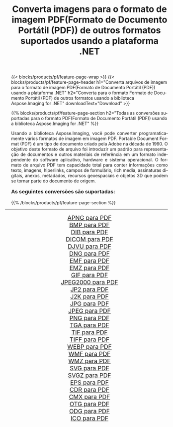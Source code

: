 ﻿---
title: Converta imagens para o formato de imagem PDF(Formato de Documento Portátil (PDF)) de outros formatos suportados usando a plataforma .NET 
weight: 3920
url: /pt/net/conversion/to/pdf/ 
lang: pt
langdirlevel: 2
locales: zh-hans,ja,it,ru,de,es,fr,nl,id,lt,pl,pt,vi,tr,ko,zh-hant,ar,hi,th,sv,cs,uk,he
description: Usando a biblioteca Aspose.Imaging para .NET, é fácil converter para PDF(Formato de Documento Portátil (PDF)) de outros formatos de imagem suportados
---

{{< blocks/products/pf/feature-page-wrap >}}
{{< blocks/products/pf/feature-page-header h1="Converta arquivos de imagem para o formato de imagem PDF(Formato de Documento Portátil (PDF)) usando a plataforma .NET" h2="Converta para o formato Formato de Documento Portátil (PDF) de outros formatos usando a biblioteca Aspose.Imaging for .NET" downloadText="Download" >}}


{{% blocks/products/pf/feature-page-section  h2="Todas as conversões suportadas para o formato PDF(Formato de Documento Portátil (PDF)) usando a biblioteca Aspose.Imaging for .NET" %}}
<p align=justify>Usando a biblioteca Aspose.Imaging, você pode converter programaticamente vários formatos de imagem em imagem PDF. Portable Document Format (PDF) é um tipo de documento criado pela Adobe na década de 1990. O objetivo deste formato de arquivo foi introduzir um padrão para representação de documentos e outros materiais de referência em um formato independente do software aplicativo, hardware e sistema operacional. O formato de arquivo PDF tem capacidade total para conter informações como texto, imagens, hiperlinks, campos de formulário, rich media, assinaturas digitais, anexos, metadados, recursos geoespaciais e objetos 3D que podem se tornar parte do documento de origem.</p>
<h3 style="margin-top:16px;">
As seguintes conversões são suportadas:
</h3>
{{% /blocks/products/pf/feature-page-section %}}
<div class="container-fluid productfamilypage bg-gray">
    <div class="convertypes bg-gray agp-content section">
        <div class="container">
		<hr style="margin-left:-20px;"/>
		<div class="row other-converters" style="gap: 10px;font-size: 19px;text-align:center;">
		    <div class='col-md-3 other-converter remove-lp remove-rp'><a href="/imaging/pt/net/conversion/apng-to-pdf/" style="padding:15px;">APNG para PDF</a></div>
<div class='col-md-3 other-converter remove-lp remove-rp'><a href="/imaging/pt/net/conversion/bmp-to-pdf/" style="padding:15px;">BMP para PDF</a></div>
<div class='col-md-3 other-converter remove-lp remove-rp'><a href="/imaging/pt/net/conversion/dib-to-pdf/" style="padding:15px;">DIB para PDF</a></div>
<div class='col-md-3 other-converter remove-lp remove-rp'><a href="/imaging/pt/net/conversion/dicom-to-pdf/" style="padding:15px;">DICOM para PDF</a></div>
<div class='col-md-3 other-converter remove-lp remove-rp'><a href="/imaging/pt/net/conversion/djvu-to-pdf/" style="padding:15px;">DJVU para PDF</a></div>
<div class='col-md-3 other-converter remove-lp remove-rp'><a href="/imaging/pt/net/conversion/dng-to-pdf/" style="padding:15px;">DNG para PDF</a></div>
<div class='col-md-3 other-converter remove-lp remove-rp'><a href="/imaging/pt/net/conversion/emf-to-pdf/" style="padding:15px;">EMF para PDF</a></div>
<div class='col-md-3 other-converter remove-lp remove-rp'><a href="/imaging/pt/net/conversion/emz-to-pdf/" style="padding:15px;">EMZ para PDF</a></div>
<div class='col-md-3 other-converter remove-lp remove-rp'><a href="/imaging/pt/net/conversion/gif-to-pdf/" style="padding:15px;">GIF para PDF</a></div>
<div class='col-md-3 other-converter remove-lp remove-rp'><a href="/imaging/pt/net/conversion/jpeg2000-to-pdf/" style="padding:15px;">JPEG2000 para PDF</a></div>
<div class='col-md-3 other-converter remove-lp remove-rp'><a href="/imaging/pt/net/conversion/jp2-to-pdf/" style="padding:15px;">JP2 para PDF</a></div>
<div class='col-md-3 other-converter remove-lp remove-rp'><a href="/imaging/pt/net/conversion/j2k-to-pdf/" style="padding:15px;">J2K para PDF</a></div>
<div class='col-md-3 other-converter remove-lp remove-rp'><a href="/imaging/pt/net/conversion/jpg-to-pdf/" style="padding:15px;">JPG para PDF</a></div>
<div class='col-md-3 other-converter remove-lp remove-rp'><a href="/imaging/pt/net/conversion/jpeg-to-pdf/" style="padding:15px;">JPEG para PDF</a></div>
<div class='col-md-3 other-converter remove-lp remove-rp'><a href="/imaging/pt/net/conversion/png-to-pdf/" style="padding:15px;">PNG para PDF</a></div>
<div class='col-md-3 other-converter remove-lp remove-rp'><a href="/imaging/pt/net/conversion/tga-to-pdf/" style="padding:15px;">TGA para PDF</a></div>
<div class='col-md-3 other-converter remove-lp remove-rp'><a href="/imaging/pt/net/conversion/tif-to-pdf/" style="padding:15px;">TIF para PDF</a></div>
<div class='col-md-3 other-converter remove-lp remove-rp'><a href="/imaging/pt/net/conversion/tiff-to-pdf/" style="padding:15px;">TIFF para PDF</a></div>
<div class='col-md-3 other-converter remove-lp remove-rp'><a href="/imaging/pt/net/conversion/webp-to-pdf/" style="padding:15px;">WEBP para PDF</a></div>
<div class='col-md-3 other-converter remove-lp remove-rp'><a href="/imaging/pt/net/conversion/wmf-to-pdf/" style="padding:15px;">WMF para PDF</a></div>
<div class='col-md-3 other-converter remove-lp remove-rp'><a href="/imaging/pt/net/conversion/wmz-to-pdf/" style="padding:15px;">WMZ para PDF</a></div>
<div class='col-md-3 other-converter remove-lp remove-rp'><a href="/imaging/pt/net/conversion/svg-to-pdf/" style="padding:15px;">SVG para PDF</a></div>
<div class='col-md-3 other-converter remove-lp remove-rp'><a href="/imaging/pt/net/conversion/svgz-to-pdf/" style="padding:15px;">SVGZ para PDF</a></div>
<div class='col-md-3 other-converter remove-lp remove-rp'><a href="/imaging/pt/net/conversion/eps-to-pdf/" style="padding:15px;">EPS para PDF</a></div>
<div class='col-md-3 other-converter remove-lp remove-rp'><a href="/imaging/pt/net/conversion/cdr-to-pdf/" style="padding:15px;">CDR para PDF</a></div>
<div class='col-md-3 other-converter remove-lp remove-rp'><a href="/imaging/pt/net/conversion/cmx-to-pdf/" style="padding:15px;">CMX para PDF</a></div>
<div class='col-md-3 other-converter remove-lp remove-rp'><a href="/imaging/pt/net/conversion/otg-to-pdf/" style="padding:15px;">OTG para PDF</a></div>
<div class='col-md-3 other-converter remove-lp remove-rp'><a href="/imaging/pt/net/conversion/odg-to-pdf/" style="padding:15px;">ODG para PDF</a></div>
<div class='col-md-3 other-converter remove-lp remove-rp'><a href="/imaging/pt/net/conversion/ico-to-pdf/" style="padding:15px;">ICO para PDF</a></div>
                </div>
        </div>
    </div>
</div>
<br/>

